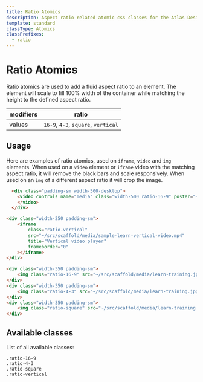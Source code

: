 ```yaml
---
title: Ratio Atomics
description: Aspect ratio related atomic css classes for the Atlas Design System
template: standard
classType: Atomics
classPrefixes:
  - ratio
---
```


# Ratio Atomics

Ratio atomics are used to add a fluid aspect ratio to an element. The element will scale to fill 100% width of the container while matching the height to the defined aspect ratio.

| modifiers | ratio                               |
| --------- | ----------------------------------- |
| values    | `16-9`, `4-3`, `square`, `vertical` |

## Usage

Here are examples of ratio atomics, used on `iframe`, `video` and `img` elements. When used on a `video` element or `iframe` video with the matching aspect ratio, it will remove the black bars and scale responsively. When used on an `img` of a different aspect ratio it will crop the image.

```html
  <div class="padding-sm width-500-desktop">
  	<video controls name="media" class="width-500 ratio-16-9" poster="~/src/scaffold/media/sample-learn-video-thumbnail.jpg" src="~/src/scaffold/media/sample-learn-video.mp4" type="video/mp4" />
  	</video>
  </div>
```

```html
<div class="width-250 padding-sm">
	<iframe
		class="ratio-vertical"
		src="~/src/scaffold/media/sample-learn-vertical-video.mp4"
		title="Vertical video player"
		frameborder="0"
	></iframe>
</div>
```

```html
<div class="width-350 padding-sm">
	<img class="ratio-16-9" src="~/src/scaffold/media/learn-training.jpg" />
</div>
<div class="width-350 padding-sm">
	<img class="ratio-4-3" src="~/src/scaffold/media/learn-training.jpg" />
</div>
<div class="width-350 padding-sm">
	<img class="ratio-square" src="~/src/scaffold/media/learn-training.jpg" />
</div>
```

## Available classes

List of all available classes:

```atomics-filter
.ratio-16-9
.ratio-4-3
.ratio-square
.ratio-vertical
```
